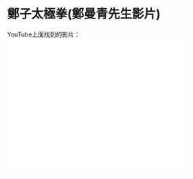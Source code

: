 # 鄭子太極拳(鄭曼青先生影片)

<p>
YouTube上面找到的影片：<br>
<iframe width="420" height="315" src="//www.youtube.com/embed/8P-ZCG1ysDo?rel=0" frameborder="0" allowfullscreen="allowfullscreen"></iframe>
</p>